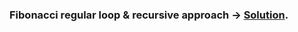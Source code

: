### Fibonacci regular loop & recursive approach -> [Solution](https://github.com/SazinSamin/Samin_Reading_Room/tree/main/Algorithm/miscellaneous/Fibonacci).  
